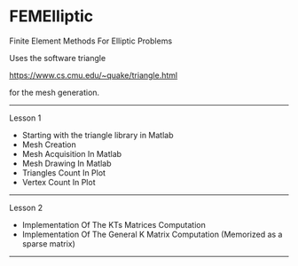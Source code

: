 # FEMElliptic
Finite Element Methods For Elliptic Problems

Uses the software triangle

https://www.cs.cmu.edu/~quake/triangle.html

for the mesh generation.

-----
Lesson 1

 - Starting with the triangle library in Matlab
 - Mesh Creation
 - Mesh Acquisition In Matlab
 - Mesh Drawing In Matlab
 - Triangles Count In Plot
 - Vertex Count In Plot

-----
Lesson 2

 - Implementation Of The KTs Matrices Computation
 - Implementation Of The General K Matrix Computation (Memorized as a sparse matrix)

-----


